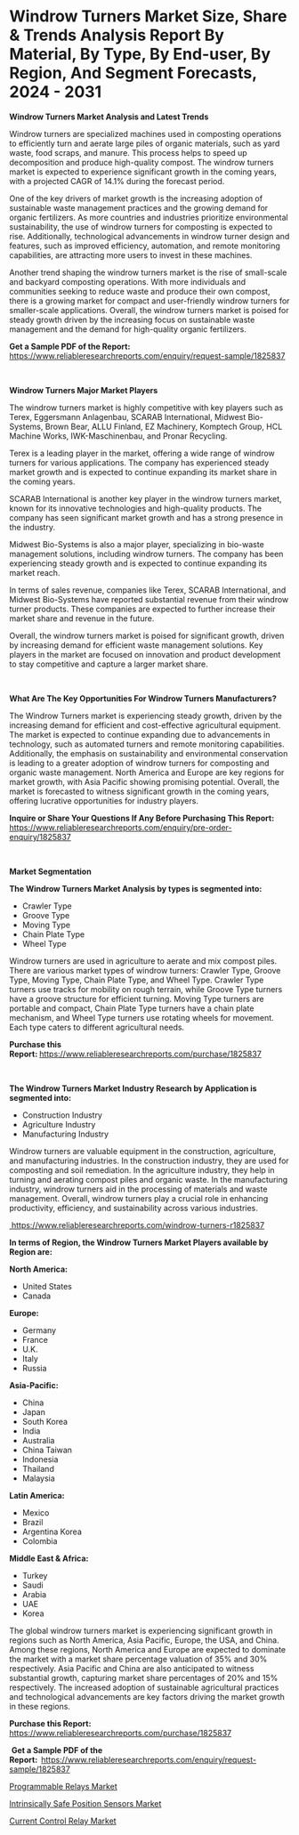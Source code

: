 <p><h1>Windrow Turners Market Size, Share & Trends Analysis Report By Material, By Type, By End-user, By Region, And Segment Forecasts, 2024 - 2031</h1></p><p><strong>Windrow Turners Market Analysis and Latest Trends</strong></p>
<p><p>Windrow turners are specialized machines used in composting operations to efficiently turn and aerate large piles of organic materials, such as yard waste, food scraps, and manure. This process helps to speed up decomposition and produce high-quality compost. The windrow turners market is expected to experience significant growth in the coming years, with a projected CAGR of 14.1% during the forecast period.</p><p>One of the key drivers of market growth is the increasing adoption of sustainable waste management practices and the growing demand for organic fertilizers. As more countries and industries prioritize environmental sustainability, the use of windrow turners for composting is expected to rise. Additionally, technological advancements in windrow turner design and features, such as improved efficiency, automation, and remote monitoring capabilities, are attracting more users to invest in these machines.</p><p>Another trend shaping the windrow turners market is the rise of small-scale and backyard composting operations. With more individuals and communities seeking to reduce waste and produce their own compost, there is a growing market for compact and user-friendly windrow turners for smaller-scale applications. Overall, the windrow turners market is poised for steady growth driven by the increasing focus on sustainable waste management and the demand for high-quality organic fertilizers.</p></p>
<p><strong>Get a Sample PDF of the Report:&nbsp;</strong> <a href="https://www.reliableresearchreports.com/enquiry/request-sample/1825837">https://www.reliableresearchreports.com/enquiry/request-sample/1825837</a></p>
<p>&nbsp;</p>
<p><strong>Windrow Turners Major Market Players</strong></p>
<p><p>The windrow turners market is highly competitive with key players such as Terex, Eggersmann Anlagenbau, SCARAB International, Midwest Bio-Systems, Brown Bear, ALLU Finland, EZ Machinery, Komptech Group, HCL Machine Works, IWK-Maschinenbau, and Pronar Recycling.</p><p>Terex is a leading player in the market, offering a wide range of windrow turners for various applications. The company has experienced steady market growth and is expected to continue expanding its market share in the coming years. </p><p>SCARAB International is another key player in the windrow turners market, known for its innovative technologies and high-quality products. The company has seen significant market growth and has a strong presence in the industry.</p><p>Midwest Bio-Systems is also a major player, specializing in bio-waste management solutions, including windrow turners. The company has been experiencing steady growth and is expected to continue expanding its market reach.</p><p>In terms of sales revenue, companies like Terex, SCARAB International, and Midwest Bio-Systems have reported substantial revenue from their windrow turner products. These companies are expected to further increase their market share and revenue in the future.</p><p>Overall, the windrow turners market is poised for significant growth, driven by increasing demand for efficient waste management solutions. Key players in the market are focused on innovation and product development to stay competitive and capture a larger market share.</p></p>
<p>&nbsp;</p>
<p><strong>What Are The Key Opportunities For Windrow Turners Manufacturers?</strong></p>
<p><p>The Windrow Turners market is experiencing steady growth, driven by the increasing demand for efficient and cost-effective agricultural equipment. The market is expected to continue expanding due to advancements in technology, such as automated turners and remote monitoring capabilities. Additionally, the emphasis on sustainability and environmental conservation is leading to a greater adoption of windrow turners for composting and organic waste management. North America and Europe are key regions for market growth, with Asia Pacific showing promising potential. Overall, the market is forecasted to witness significant growth in the coming years, offering lucrative opportunities for industry players.</p></p>
<p><strong>Inquire or Share Your Questions If Any Before Purchasing This Report:</strong> <a href="https://www.reliableresearchreports.com/enquiry/pre-order-enquiry/1825837">https://www.reliableresearchreports.com/enquiry/pre-order-enquiry/1825837</a></p>
<p>&nbsp;</p>
<p><strong>Market Segmentation</strong></p>
<p><strong>The Windrow Turners Market Analysis by types is segmented into:</strong></p>
<p><ul><li>Crawler Type</li><li>Groove Type</li><li>Moving Type</li><li>Chain Plate Type</li><li>Wheel Type</li></ul></p>
<p><p>Windrow turners are used in agriculture to aerate and mix compost piles. There are various market types of windrow turners: Crawler Type, Groove Type, Moving Type, Chain Plate Type, and Wheel Type. Crawler Type turners use tracks for mobility on rough terrain, while Groove Type turners have a groove structure for efficient turning. Moving Type turners are portable and compact, Chain Plate Type turners have a chain plate mechanism, and Wheel Type turners use rotating wheels for movement. Each type caters to different agricultural needs.</p></p>
<p><strong>Purchase this Report:&nbsp;</strong><a href="https://www.reliableresearchreports.com/purchase/1825837">https://www.reliableresearchreports.com/purchase/1825837</a></p>
<p>&nbsp;</p>
<p><strong>The Windrow Turners Market Industry Research by Application is segmented into:</strong></p>
<p><ul><li>Construction Industry</li><li>Agriculture Industry</li><li>Manufacturing Industry</li></ul></p>
<p><p>Windrow turners are valuable equipment in the construction, agriculture, and manufacturing industries. In the construction industry, they are used for composting and soil remediation. In the agriculture industry, they help in turning and aerating compost piles and organic waste. In the manufacturing industry, windrow turners aid in the processing of materials and waste management. Overall, windrow turners play a crucial role in enhancing productivity, efficiency, and sustainability across various industries.</p></p>
<p><a href="https://www.reliableresearchreports.com/windrow-turners-r1825837">&nbsp;https://www.reliableresearchreports.com/windrow-turners-r1825837</a></p>
<p><strong>In terms of Region, the Windrow Turners Market Players available by Region are:</strong></p>
<p>
    <p> <strong> North America: </strong>
        <ul>
            <li>United States</li>
            <li>Canada</li>
        </ul>
        </p> 
    <p> <strong> Europe: </strong>
        <ul>
            <li>Germany</li>
            <li>France</li>
            <li>U.K.</li>
            <li>Italy</li>
            <li>Russia</li>
        </ul>
        </p> 
    <p> <strong> Asia-Pacific: </strong>
        <ul>
            <li>China</li>
            <li>Japan</li>
            <li>South Korea</li>
            <li>India</li>
            <li>Australia</li>
            <li>China Taiwan</li>
            <li>Indonesia</li>
            <li>Thailand</li>
            <li>Malaysia</li>
        </ul>
        </p> 
    <p> <strong> Latin America: </strong>
        <ul>
            <li>Mexico</li>
            <li>Brazil</li>
            <li>Argentina Korea</li>
            <li>Colombia</li>
        </ul>
        </p> 
    <p> <strong> Middle East & Africa: </strong>
        <ul>
            <li>Turkey</li>
            <li>Saudi</li>
            <li>Arabia</li>
            <li>UAE</li>
            <li>Korea</li>
        </ul>
    </p>
    </p>
<p><p>The global windrow turners market is experiencing significant growth in regions such as North America, Asia Pacific, Europe, the USA, and China. Among these regions, North America and Europe are expected to dominate the market with a market share percentage valuation of 35% and 30% respectively. Asia Pacific and China are also anticipated to witness substantial growth, capturing market share percentages of 20% and 15% respectively. The increased adoption of sustainable agricultural practices and technological advancements are key factors driving the market growth in these regions.</p></p>
<p><strong>Purchase this Report: </strong><a href="https://www.reliableresearchreports.com/purchase/1825837">https://www.reliableresearchreports.com/purchase/1825837</a></p>
<p>&nbsp;<strong>Get a Sample PDF of the Report:&nbsp;&nbsp;</strong><a href="https://www.reliableresearchreports.com/enquiry/request-sample/1825837">https://www.reliableresearchreports.com/enquiry/request-sample/1825837</a></p>
<p><strong></strong></p>
<p><p><a href="https://www.linkedin.com/pulse/programmable-relays-market-insight-trends-growth-forecasted-j9p2c?trackingId=uXngNx07HQQe1RtdK%2FhE2A%3D%3D">Programmable Relays Market</a></p><p><a href="https://www.linkedin.com/pulse/analyzing-intrinsically-safe-position-sensors-market-global-24yfc?trackingId=ChPfHxkvhqL6juq8ggsp0g%3D%3D">Intrinsically Safe Position Sensors Market</a></p><p><a href="https://www.linkedin.com/pulse/current-control-relay-market-insight-trends-growth-forecasted-qyjgc?trackingId=FIUeVL3DvH23Yvpcy%2F5YMg%3D%3D">Current Control Relay Market</a></p></p>